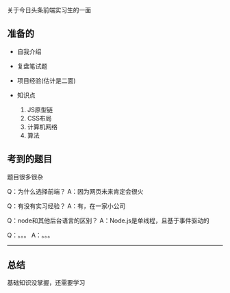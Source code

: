 关于今日头条前端实习生的一面

## 准备的

* 自我介绍

* 复盘笔试题

* 项目经验(估计是二面)

* 知识点
  1. JS原型链
  2. CSS布局
  3. 计算机网络
  4. 算法

## 考到的题目

题目很多很杂

Q：为什么选择前端？
A：因为网页未来肯定会很火

Q：有没有实习经验？
A：有，在一家小公司

Q：node和其他后台语言的区别？
A：Node.js是单线程，且基于事件驱动的

Q：。。。
A：。。。

---

## 总结

基础知识没掌握，还需要学习